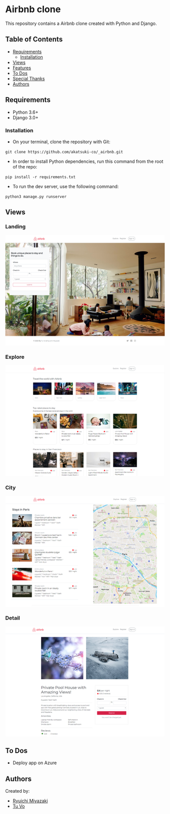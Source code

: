 # Airbnb clone

This repository contains a Airbnb clone created with Python and Django.

## Table of Contents

- [Requirements](#requirements)
  - [Installation](#installation)
- [Views](#views)
- [Features](#features)
- [To Dos](#to-dos)
- [Special Thanks](#special-thanks)
- [Authors](#authors)

## Requirements

- Python 3.6+
- Django 3.0+

### Installation

- On your terminal, clone the repository with Git:

`git clone https://github.com/akatsuki-co/_airbnb.git`

- In order to install Python dependencies, run this command from the root of the repo:

`pip install -r requirements.txt`

- To run the dev server, use the following command:

`python3 manage.py runserver`

## Views

### Landing

![Landing](./static_files/img/homepage.png)

### Explore

![Explore](./static_files/img/explore.png)


### City

![City](./static_files/img/city.png)


### Detail

![Detail](./static_files/img/detail.png)

## To Dos

- Deploy app on Azure

## Authors

Created by:

- [Ryuichi Miyazaki](https://github.com/rmiyazaki6499)
- [Tu Vo](https://github.com/tuvo1106)

